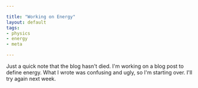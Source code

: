 ```yaml
---

title: "Working on Energy"
layout: default
tags:
- physics
- energy
- meta

---
```


Just a quick note that the blog hasn't died.  I'm working on a blog post to define energy.  What I wrote was confusing and ugly, so I'm starting over.  I'll try again next week.
